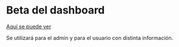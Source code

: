 # Beta del dashboard

[Aquí se puede ver](git@github.com:Dazt5/InfinitySolutionsDesign.git)

Se utilizará para el admin y para el usuario con distinta información.
